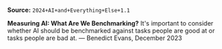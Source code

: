 **Source:** `2024+AI+and+Everything+Else+1.1`

**Measuring AI: What Are We Benchmarking?**
It's important to consider whether AI should be benchmarked against tasks people are good at or tasks people are bad at. — Benedict Evans, December 2023
